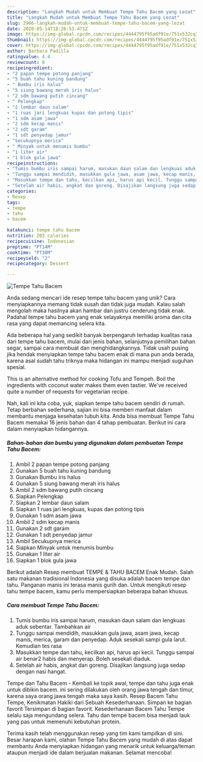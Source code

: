 ```yaml
---
description: "Langkah Mudah untuk Membuat Tempe Tahu Bacem yang Lezat"
title: "Langkah Mudah untuk Membuat Tempe Tahu Bacem yang Lezat"
slug: 2966-langkah-mudah-untuk-membuat-tempe-tahu-bacem-yang-lezat
date: 2020-05-14T18:26:53.471Z
image: https://img-global.cpcdn.com/recipes/4444795f95adf91e/751x532cq70/tempe-tahu-bacem-foto-resep-utama.jpg
thumbnail: https://img-global.cpcdn.com/recipes/4444795f95adf91e/751x532cq70/tempe-tahu-bacem-foto-resep-utama.jpg
cover: https://img-global.cpcdn.com/recipes/4444795f95adf91e/751x532cq70/tempe-tahu-bacem-foto-resep-utama.jpg
author: Barbara Padilla
ratingvalue: 4.4
reviewcount: 8
recipeingredient:
- "2 papan tempe potong panjang"
- "5 buah tahu kuning bandung"
- " Bumbu iris halus"
- "5 siung bawang merah iris halus"
- "2 sdm bawang putih cincang"
- " Pelengkap"
- "2 lembar daun salam"
- "1 ruas jari lengkuas kupas dan potong tipis"
- "1 sdm asam jawa"
- "2 sdm kecap manis"
- "2 sdt garam"
- "1 sdt penyedap jamur"
- "Secukupnya merica"
- " Minyak untuk menumis bumbu"
- "1 liter air"
- "1 blok gula jawa"
recipeinstructions:
- "Tumis bumbu iris sampai harum, masukan daun salam dan lengkuas aduk sebentar. Tambahkan air"
- "Tunggu sampai mendidih, masukkan gula jawa, asam jawa, kecap manis, merica, garam dan penyedap. Aduk sesekali sampi gula larut. Kemudian tes rasa"
- "Masukkan tempe dan tahu, kecilkan api, harus api kecil. Tunggu sampai air benar2 habis dan menyerap. Boleh sesekali diaduk."
- "Setelah air habis, angkat dan goreng. Disajikan langsung juga sedap dengan nasi hangat."
categories:
- Resep
tags:
- tempe
- tahu
- bacem

katakunci: tempe tahu bacem 
nutrition: 203 calories
recipecuisine: Indonesian
preptime: "PT14M"
cooktime: "PT38M"
recipeyield: "2"
recipecategory: Dessert

---
```



![Tempe Tahu Bacem](https://img-global.cpcdn.com/recipes/4444795f95adf91e/751x532cq70/tempe-tahu-bacem-foto-resep-utama.jpg)

Anda sedang mencari ide resep tempe tahu bacem yang unik? Cara menyiapkannya memang tidak susah dan tidak juga mudah. Kalau salah mengolah maka hasilnya akan hambar dan justru cenderung tidak enak. Padahal tempe tahu bacem yang enak selayaknya memiliki aroma dan cita rasa yang dapat memancing selera kita.

Ada beberapa hal yang sedikit banyak berpengaruh terhadap kualitas rasa dari tempe tahu bacem, mulai dari jenis bahan, selanjutnya pemilihan bahan segar, sampai cara membuat dan menghidangkannya. Tidak usah pusing jika hendak menyiapkan tempe tahu bacem enak di mana pun anda berada, karena asal sudah tahu triknya maka hidangan ini mampu menjadi suguhan spesial.

This is an alternative method for cooking Tofu and Tempeh. Boil the ingredients with coconut water makes them even tastier. We&#39;ve received quite a number of requests for vegetarian recipe.


Nah, kali ini kita coba, yuk, siapkan tempe tahu bacem sendiri di rumah. Tetap berbahan sederhana, sajian ini bisa memberi manfaat dalam membantu menjaga kesehatan tubuh kita. Anda bisa membuat Tempe Tahu Bacem memakai 16 jenis bahan dan 4 tahap pembuatan. Berikut ini cara dalam menyiapkan hidangannya.

<!--inarticleads1-->

##### Bahan-bahan dan bumbu yang digunakan dalam pembuatan Tempe Tahu Bacem:

1. Ambil 2 papan tempe potong panjang
1. Gunakan 5 buah tahu kuning bandung
1. Gunakan  Bumbu iris halus
1. Gunakan 5 siung bawang merah iris halus
1. Ambil 2 sdm bawang putih cincang
1. Siapkan  Pelengkap
1. Siapkan 2 lembar daun salam
1. Siapkan 1 ruas jari lengkuas, kupas dan potong tipis
1. Gunakan 1 sdm asam jawa
1. Ambil 2 sdm kecap manis
1. Gunakan 2 sdt garam
1. Gunakan 1 sdt penyedap jamur
1. Ambil Secukupnya merica
1. Siapkan  Minyak untuk menumis bumbu
1. Gunakan 1 liter air
1. Siapkan 1 blok gula jawa


Berikut adalah Resep membuat TEMPE &amp; TAHU BACEM Enak Mudah. Salah satu makanan tradisional Indonesia yang disuka adalah bacem tempe dan tahu. Panganan manis ini terasa manis gurih dan. Untuk mengikuti resep tahu tempe bacem, kamu perlu mempersiapkan beberapa bahan khusus. 

<!--inarticleads2-->

##### Cara membuat Tempe Tahu Bacem:

1. Tumis bumbu iris sampai harum, masukan daun salam dan lengkuas aduk sebentar. Tambahkan air
1. Tunggu sampai mendidih, masukkan gula jawa, asam jawa, kecap manis, merica, garam dan penyedap. Aduk sesekali sampi gula larut. Kemudian tes rasa
1. Masukkan tempe dan tahu, kecilkan api, harus api kecil. Tunggu sampai air benar2 habis dan menyerap. Boleh sesekali diaduk.
1. Setelah air habis, angkat dan goreng. Disajikan langsung juga sedap dengan nasi hangat.


Tempe dan Tahu Bacem - Kembali ke topik awal, tempe dan tahu juga enak untuk dibikin bacem. ini sering dilakukan oleh orang jawa tengah dan timur, karena saya orang jawa tengah maka saya kasih. Resep Bacem Tahu Tempe, Kenikmatan Hakiki dari Sebuah Kesederhanaan. Simpan ke bagian favorit Tersimpan di bagian favorit. Kesederhanaan Bacem Tahu Tempe selalu saja mengundang selera. Tahu dan tempe bacem bisa menjadi lauk yang pas untuk memenuhi kebutuhan protein. 

Terima kasih telah menggunakan resep yang tim kami tampilkan di sini. Besar harapan kami, olahan Tempe Tahu Bacem yang mudah di atas dapat membantu Anda menyiapkan hidangan yang menarik untuk keluarga/teman ataupun menjadi ide dalam berjualan makanan. Selamat mencoba!
